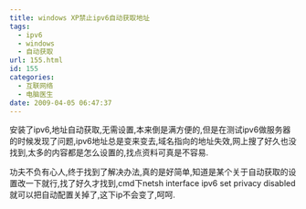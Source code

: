 ```yaml
---
title: windows XP禁止ipv6自动获取地址
tags:
  - ipv6
  - windows
  - 自动获取
url: 155.html
id: 155
categories:
  - 互联网络
  - 电脑医生
date: 2009-04-05 06:47:37
---
```


安装了ipv6,地址自动获取,无需设置,本来倒是满方便的,但是在测试ipv6做服务器的时候发现了问题,ipv6地址总是变来变去,域名指向的地址失效,网上搜了好久也没找到,太多的内容都是怎么设置的,找点资料可真是不容易.  

功夫不负有心人,终于找到了解决办法,真的是好简单,知道是某个关于自动获取的设置改一下就行,找了好久才找到,cmd下netsh interface ipv6 set privacy disabled就可以把自动配置关掉了,这下ip不会变了,呵呵.